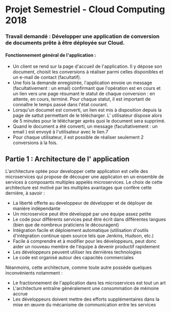 # Projet Semestriel - Cloud Computing 2018

### Travail demandé :  Développer une application de conversion de documents prête à être déployée sur Cloud.

#### Fonctionnement général de l'application : 

* Un client se rend sur la page d'accueil de l'application. Il y dépose son document, choisit les conversions à réaliser parmi celles disponibles et un e-mail de contact (facultatif).
* Une fois la demande enregistrée, l'application envoie un message (facultativement : un email) confirmant que l'opération est en cours et un lien vers une page résumant le statut de chaque conversion : en attente, en cours, terminé. Pour chaque statut, il est important de
connaître le temps passé dans l'état courant.
* Lorsqu'un documet est converti, un lien est mis à disposition depuis la page de sattut permettant de le télécharger. L' utilisateur dispose alors de 5 minutes pour le télécharger après quoi le document sera supprimé.
* Quand le document a été converti, un message (facultativement : un email ) est envoyé à l'utilisateur avec le lien.7
* Pour chaque utilisateur, il est possible de réaliser seulement 2 conversions à la fois.

## Partie 1 : Architecture de l' application

L'architecture optée pour developper cette application est celle des microservices qui propose de découper une applicaton en un ensemble de services à composants multiples appelés microservices. Le choix de cette architecture est motivé par les multiples avantages que confère cette dernière, à savoir : 

* La liberté offerte au developpeur de développer et de déployer de manière indépendante
* Un microservice peut être développé par une équipe assez petite
* Le code pour différents services peut être écrit dans différentes langues (bien que de nombreux praticiens le découragent)
* Intégration facile et déploiement automatique (utilisation d'outils d'intégration continue open source tels que Jenkins, Hudson, etc.)
* Facile à comprendre et à modifier pour les développeurs, peut donc aider un nouveau membre de l'équipe à devenir productif rapidement
* Les développeurs peuvent utiliser les dernières technologies
* Le code est organisé autour des capacités commerciales 
 
Néanmoins, cette architecture, comme toute autre possède quelques inconvénients notamment :

* Le fractionnement de l'application dans les microservices est tout un art
* L'architecture entraîne généralement une consommation de mémoire accrue
* Les développeurs doivent mettre des efforts supplémentaires dans la mise en œuvre du mécanisme de communication entre les services
